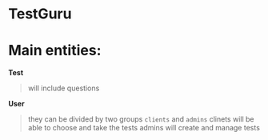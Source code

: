 # TestGuru

# Main entities:

**Test**
> will include questions 

**User**
 > they can be divided by two groups `clients` and `admins`
 > clinets will be able to choose and take the tests
 > admins will create and manage tests
